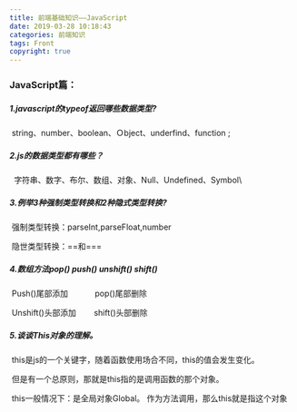 ```yaml
---
title: 前端基础知识——JavaScript
date: 2019-03-28 10:18:43
categories: 前端知识 
tags: Front
copyright: true
---
```


### **JavaScript篇：**

##### 1.javascript的typeof返回哪些数据类型?

​	string、number、boolean、Ｏbject、underfind、function ;

##### 2.js的数据类型都有哪些？

 	字符串、数字、布尔、数组、对象、Null、Undefined、Symbol\

<!-- more -->

##### 3.例举3种强制类型转换和2种隐式类型转换?

​	强制类型转换：parseInt,parseFloat,number

​	隐世类型转换：==和===

##### 4.数组方法pop() push() unshift() shift()

​	Push()尾部添加            pop()尾部删除

​	Unshift()头部添加        shift()头部删除

##### 5.谈谈This对象的理解。

​	this是js的一个关键字，随着函数使用场合不同，this的值会发生变化。

​	但是有一个总原则，那就是this指的是调用函数的那个对象。

​	this一般情况下：是全局对象Global。 作为方法调用，那么this就是指这个对象